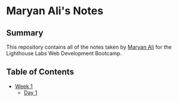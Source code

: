 # Maryan Ali's Notes

## Summary

This repository contains all of the notes taken by [Maryan Ali](https://github.com/mary-a1) for the Lighthouse Labs Web Development Bootcamp.

## Table of Contents
* [Week 1](/Week_1)
  * [Day 1](/Week_1/Day_1)



